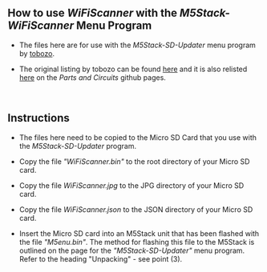 
## How to use *WiFiScanner* with the *M5Stack-WiFiScanner* Menu Program

- The files here are for use with the *M5Stack-SD-Updater* menu program by [tobozo](https://github.com/tobozo).

- The original listing by tobozo can be found [here](https://github.com/tobozo/M5Stack-SD-Updater) and it is also relisted [here](https://github.com/PartsandCircuits/M5Stack-SD-Updater) on the *Parts and Circuits* github pages.

<br />

## Instructions

- The files here need to be copied to the Micro SD Card that you use with the *M5Stack-SD-Updater* program.

- Copy the file *"WiFiScanner.bin"* to the root directory of your Micro SD card.

- Copy the file *WiFiScanner.jpg* to the JPG directory of your Micro SD card.

- Copy the file *WiFiScanner.json* to the JSON directory of your Micro SD card.

- Insert the Micro SD card into an M5Stack unit that has been flashed with the file *"M5enu.bin"*. The method for flashing this file to the M5Stack is outlined on the page for the *"M5Stack-SD-Updater"* menu program. Refer to the heading "Unpacking" - see point (3).


